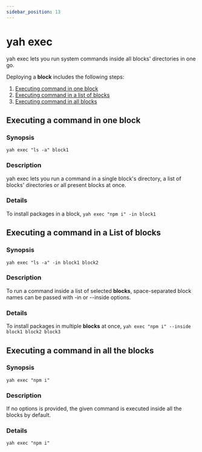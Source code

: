 ```yaml
---
sidebar_position: 13
---
```


# yah exec

yah exec lets you run system commands inside all blocks' directories in one go.

Deploying a **block** includes the following steps:

1. [Executing command in one block](#executing-a-command-in-one-block)
2. [Executing command in a list of blocks](#executing-a-command-in-a-List-of-blocks)
3. [Executing command in all blocks](#executing-a-command-in-all-blocks)

## Executing a command in one block

### Synopsis

    yah exec "ls -a" block1

### Description

yah exec lets you run a command in a single block's directory, a list of blocks' directories or all present blocks at once.

### Details

To install packages in a block,
`yah exec "npm i" -in block1`

<!-- ### Configuration -->

## Executing a command in a List of blocks

### Synopsis

    yah exec "ls -a" -in block1 block2

### Description

To run a command inside a list of selected **blocks**, space-separated block names can be passed with -in or --inside options.

### Details

To install packages in multiple **blocks** at once,
`yah exec "npm i" --inside block1 block2 block3`

<!-- ### Configuration -->

## Executing a command in all the blocks

### Synopsis

    yah exec "npm i"

### Description

If no options is provided, the given command is executed inside all the blocks by default.

### Details

`yah exec "npm i"`

<!-- ### Configuration -->
